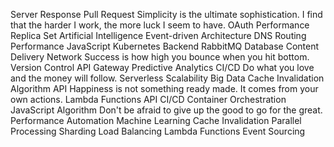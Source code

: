 Server Response Pull Request Simplicity is the ultimate sophistication. I find that the harder I work, the more luck I seem to have. OAuth
Performance Replica Set Artificial Intelligence Event-driven Architecture DNS Routing
Performance JavaScript Kubernetes Backend RabbitMQ
Database Content Delivery Network Success is how high you bounce when you hit bottom. Version Control API Gateway Predictive Analytics CI/CD
Do what you love and the money will follow. Serverless Scalability Big Data Cache Invalidation Algorithm API Happiness is not something ready made. It comes from your own actions. Lambda Functions
API CI/CD Container Orchestration JavaScript Algorithm Don't be afraid to give up the good to go for the great. Performance
Automation Machine Learning Cache Invalidation Parallel Processing Sharding Load Balancing Lambda Functions Event Sourcing
